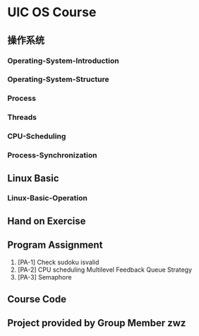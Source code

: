 # UIC OS Course

## 操作系统

### Operating-System-Introduction

### Operating-System-Structure

### Process

### Threads
  
### CPU-Scheduling

### Process-Synchronization

## Linux Basic

### Linux-Basic-Operation

## Hand on Exercise

## Program Assignment

1. [PA-1] Check sudoku isvalid
2. [PA-2] CPU scheduling Multilevel Feedback Queue Strategy
3. [PA-3] Semaphore

## Course Code

## Project provided by Group Member zwz

